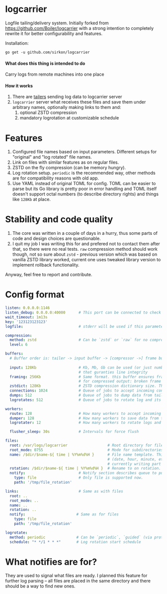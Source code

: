 # logcarrier
Logfile tailing/delivery system. Initially forked from https://github.com/Boiler/logcarrier with a strong intention to completely rewrite it for better configurability and features.

Installation:
```
go get -u github.com/sirkon/logcarrier
```
#### What does this thing is intended to do
Carry logs from remote machines into one place

#### How it works
1. There are [tailers](https://github.com/Boiler/logcarrier/tree/master/tail) sending log data to logcarrier server
2. `logcarrier` server what receives these files and save them under arbitrary names, optionally making links to them and:
    1. optional ZSTD compression
    2. mandatory logrotation at customizable schedule

# Features
1. Configured file names based on input parameters. Different setups for "original" and "log rotated" file names.
2. Link on files with similar features as on regular files.
3. ZSTD on the fly compression (can be memory hungry).
4. Log rotation setup. `periodic` is the recommended way, other methods are for compatibility reasons with old app.
5. Use YAML instead of original TOML for config. TOML can be easier to parse but its Go library is pretty poor in error handling and TOML itself doesn't support octal numbers (to describe directory rights) and things like `128Kb` at place.

# Stability and code quality
1. The core was written in a couple of days in a hurry, thus some parts of code and design choices are questionable.
2. I quit my job I was writing this for and prefered not to contact them after that, so there were no real tests. `raw` compression method should work though, not so sure about `zstd` - previous version which was based on vanilla ZSTD library worked, current one uses tweaked library version to implement rollback functionality.

Anyway, feel free to report and contribute.

# Config format

```yaml
listen: 0.0.0.0:1146
listen_debug: 0.0.0.0:40000      # This port can be connected to check service availability
wait_timeout: 1m13s
key: '123123123123'
logfile:                         # stderr will be used if this parameter is not set

compression:
  method: zstd                   # Can be `zstd` or `raw` for no compression
  level: 6

buffers:  
  # Buffer order is: tailer -> input buffer -> [compressor ->] frame buffer -> disk
  
  input: 128Kb                   # Kb, Mb, Gb can be used (or just number in bytes). This is input buffer
                                 # that guranties line integrity
  framing: 256Kb                 # Same format. this buffer ensures frame integrity which is critically important
                                 # for compressed output: broken frame will cause decompressing errors
  zstdict: 128Kb                 # ZSTD compression dictionary size. They say this improves compression speed.
  connections: 1024              # Queue of jobs to accept incoming connections 
  dumps: 512                     # Queue of jobs to dump data from tailers
  logrotates: 512                # Queue of jobs to rotate log and its link 

workers:
  route: 128                     # How many workers to accept incoming connections
  dumper: 128                    # How many workers to save data from tailers
  logrotater: 12                 # How many workers to rotate logs and their links

  flusher_sleep: 30s             # Intervals for force flush

files:
  root: /var/logs/logcarrier                  # Root directory for file storage
  root_mode: 0755                             # Mode for subdirectories creating in a process
  name: /$dir/$name-${ time | %Y%m%d%H }      # File name template. This is a good idea to give file an already rotated name 
                                              # (date, hour, minute, etc) and use link with "original" file name pointed at the  
                                              # currently writing part
  rotation: /$dir/$name-${ time | %Y%m%d%H }  # Rename to on rotation. This time the same name
  notify:                        # Notify section describes queue to put just rotated file names in.
    type: file                   # Only file is supported now.
    path: '/tmp/file_rotation'

links:                           # Same as with files
  root: ..
  root_mode: ..
  name: ..
  rotation: ..
  notify:                       # Same as for files
    type: file
    path: '/tmp/file_rotation'

logrotate:
  method: periodic              # Can be `periodic`, `guided` (via protocol) and `both`
  schedule: "* */1 * * *"       # Log rotation start schedule
```

# What notifies are for?

They are used to signal what files are ready. I planned this feature for further log parsing – all files are placed in
the same directory and there should be a way to find new ones.  
